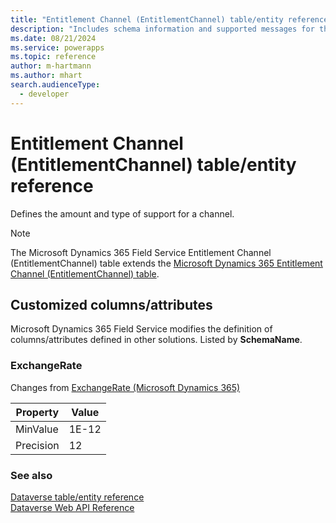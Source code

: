 ```yaml
---
title: "Entitlement Channel (EntitlementChannel) table/entity reference (Microsoft Dynamics 365 Field Service)"
description: "Includes schema information and supported messages for the Entitlement Channel (EntitlementChannel) table/entity with Microsoft Dynamics 365 Field Service."
ms.date: 08/21/2024
ms.service: powerapps
ms.topic: reference
author: m-hartmann
ms.author: mhart
search.audienceType: 
  - developer
---
```


# Entitlement Channel (EntitlementChannel) table/entity reference

Defines the amount and type of support for a channel.

> [!NOTE]
> The Microsoft Dynamics 365 Field Service Entitlement Channel (EntitlementChannel) table extends the [Microsoft Dynamics 365 Entitlement Channel (EntitlementChannel) table](/dynamics365/developer/entities//entitlementchannel).



## Customized columns/attributes

Microsoft Dynamics 365 Field Service modifies the definition of columns/attributes defined in other solutions. Listed by **SchemaName**.

### <a name="BKMK_ExchangeRate"></a> ExchangeRate

Changes from [ExchangeRate (Microsoft Dynamics 365)](/dynamics365/developer/entities//entitlementchannel#BKMK_ExchangeRate)

|Property|Value|
|---|---|
|MinValue|1E-12|
|Precision|12|




### See also

[Dataverse table/entity reference](../about-entity-reference.md)  
[Dataverse Web API Reference](/power-apps/developer/data-platform/webapi/reference/about)   

